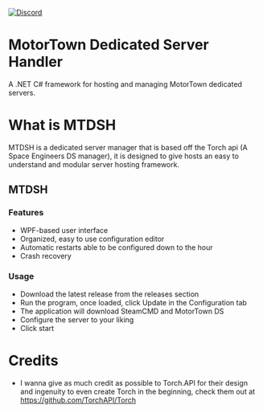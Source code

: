 [![Discord](https://discordapp.com/api/guilds/748313657477300255/widget.png)](https://discord.gg/triquetra)

# MotorTown Dedicated Server Handler
 A .NET C# framework for hosting and managing MotorTown dedicated servers.

# What is MTDSH
MTDSH is a dedicated server manager that is based off the Torch api (A Space Engineers DS manager), it is designed to give hosts an easy to understand and modular server hosting framework.

## MTDSH

### Features
* WPF-based user interface
* Organized, easy to use configuration editor
* Automatic restarts able to be configured down to the hour
* Crash recovery

### Usage

* Download the latest release from the releases section
* Run the program, once loaded, click Update in the Configuration tab
* The application will download SteamCMD and MotorTown DS
* Configure the server to your liking
* Click start

# Credits
* I wanna give as much credit as possible to Torch.API for their design and ingenuity to even create Torch in the beginning, check them out at https://github.com/TorchAPI/Torch

